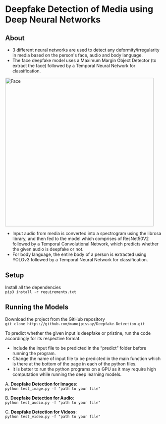 # Deepfake Detection of Media using Deep Neural Networks

## About
- 3 different neural networks are used to detect any deformity/irregularity in media based on the person's face, audio and body language.
- The face deepfake model uses a Maximum Margin Object Detector (to extract the face) followed by a Temporal Neural Network for classification.
<img width="479" alt="Face" src="https://user-images.githubusercontent.com/45272841/155396030-f56278dc-960f-434e-a030-6d4d8493704d.png">

- Input audio from media is converted into a spectrogram using the librosa library, and then fed to the model which comprises of ResNet50V2 followed by a Temporal Convolutional Network, which predicts whether the given audio is deepfake or not.
- For body language, the entire body of a person is extracted using YOLOv3 followed by a Temporal Neural Network for classification.

## Setup
Install all the dependencies<br>
`pip3 install -r requirements.txt`

## Running the Models

Download the project from the GitHub repository<br>
`git clone https://github.com/manojpissay/Deepfake-Detection.git`

To predict whether the given input is deepfake or pristine, run the code accordingly for its respective format.

- Include the input file to be predicted in the “predict” folder before running the program.
- Change the name of input file to be predicted in the main function which is there at the bottom of the page in each of the python files.
- It is better to run the python programs on a GPU as it may require high computation while running the deep learning models.

A. **Deepfake Detection for Images**:<br>
`python test_image.py -f "path to your file"`

B. **Deepfake Detection for Audio**:<br>
`python test_audio.py -f "path to your file"`

C. **Deepfake Detection for Videos**:<br>
`python test_video.py -f "path to your file"`
